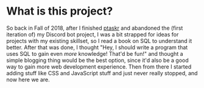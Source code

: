 # What is this project?
So back in Fall of 2018, after I finished [ptaskr](https://github.com/pjpollina/ptaskr) and
abandoned the (first iteration of) my Discord bot project, I was a bit strapped for ideas for
projects with my existing skillset, so I read a book on SQL to understand it better. After that
was done, I thought "Hey, I should write a program that uses SQL to gain even *more* knowledge!
That'd be fun!" and thought a simple blogging thing would be the best option, since it'd also be
a good way to gain more web development experience. Then from there I started adding stuff like
CSS and JavaScript stuff and just never really stopped, and now here we are.